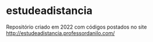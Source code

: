 # estudeadistancia
Repositório criado em 2022 com códigos postados no site http://estudeadistancia.professordanilo.com/
